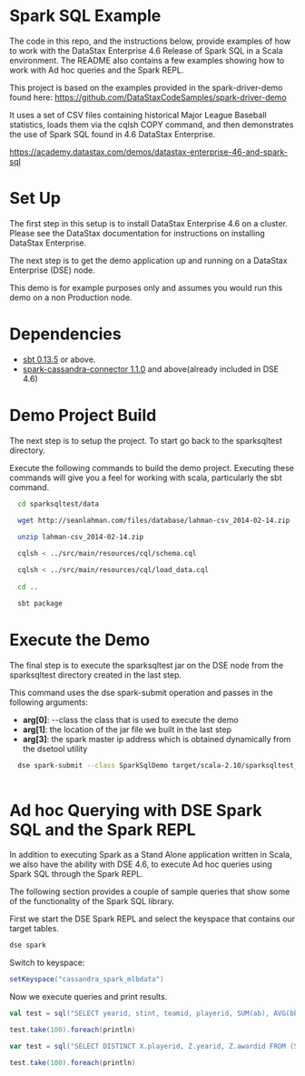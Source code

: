 Spark SQL Example
=================

The code in this repo, and the instructions below, provide examples of how to work with the DataStax Enterprise 4.6 Release of Spark SQL in a Scala environment.  The README also contains a few examples showing how to work with Ad hoc queries and the Spark REPL.

This project is based on the examples provided in the spark-driver-demo found here:  https://github.com/DataStaxCodeSamples/spark-driver-demo

It uses a set of CSV files containing historical Major League Baseball statistics, loads them via the cqlsh COPY command, and then demonstrates the use of Spark SQL found in 4.6 DataStax Enterprise.

https://academy.datastax.com/demos/datastax-enterprise-46-and-spark-sql

# Set Up

The first step in this setup is to install DataStax Enterprise 4.6 on a cluster.  Please see the DataStax documentation for instructions on installing DataStax Enterprise.

The next step is to get the demo application up and running on a DataStax Enterprise (DSE) node.  

This demo is for example purposes only and assumes you would run this demo on a non Production node.

# Dependencies

 * [sbt 0.13.5](http://www.scala-sbt.org/) or above.
 * [spark-cassandra-connector 1.1.0](https://github.com/datastax/spark-cassandra-connector) and above(already included in DSE 4.6)

# Demo Project Build
The next step is to setup the project. To start go back to the sparksqltest directory.

Execute the following commands to build the demo project.  Executing these commands will give you a feel for working with scala, particularly the sbt command.

```bash
  cd sparksqltest/data

  wget http://seanlahman.com/files/database/lahman-csv_2014-02-14.zip

  unzip lahman-csv_2014-02-14.zip
  
  cqlsh < ../src/main/resources/cql/schema.cql 

  cqlsh < ../src/main/resources/cql/load_data.cql
  
  cd ..

  sbt package

```

# Execute the Demo

The final step is to execute the sparksqltest jar on the DSE node from the sparksqltest directory created in the last step. 

This command uses the dse spark-submit operation and passes in the following arguments:

   * __arg[0]__: --class the class that is used to execute the demo
   * __arg[1]__: the location of the jar file we built in the last step
   * __arg[3]__: the spark master ip address which is obtained dynamically from the dsetool utility
   
```bash
  dse spark-submit --class SparkSqlDemo target/scala-2.10/sparksqltest_2.10-1.0.jar `dsetool sparkmaster`
  
```
# Ad hoc Querying with DSE Spark SQL and the Spark REPL
In addition to executing Spark as a Stand Alone application written in Scala, we also have the ability with DSE 4.6, to execute Ad hoc queries using Spark SQL through the Spark REPL.

The following section provides a couple of sample queries that show some of the functionality of the Spark SQL library.

First we start the DSE Spark REPL and select the keyspace that contains our target tables.
```bash
dse spark
```

Switch to keyspace:

```scala
setKeyspace("cassandra_spark_mlbdata")

```

Now we execute queries and print results.

```scala
val test = sql("SELECT yearid, stint, teamid, playerid, SUM(ab), AVG(bb), SUM(g), SUM(h)/SUM(ab) from batting WHERE playerid = 'pruethu01' GROUP BY yearid, stint, teamid, playerid ORDER BY yearid, stint, teamid")

test.take(100).foreach(println)

var test = sql("SELECT DISTINCT X.playerid, Z.yearid, Z.awardid FROM (SELECT playerid, awardid, yearid FROM awardsplayers) X INNER JOIN (SELECT playerid, awardid, yearid FROM awardsplayers) Z ON X.playerid = Z.playerid AND X.awardid != Z.awardid ORDER BY X.playerid, Z.yearid, Z.awardid")

test.take(100).foreach(println)

```